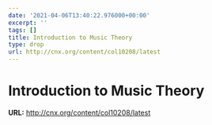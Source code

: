 ```yaml
---
date: '2021-04-06T13:40:22.976000+00:00'
excerpt: ''
tags: []
title: Introduction to Music Theory
type: drop
url: http://cnx.org/content/col10208/latest
---
```


# Introduction to Music Theory

**URL:** http://cnx.org/content/col10208/latest

